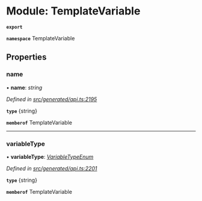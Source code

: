 # Module: TemplateVariable

**`export`** 

**`namespace`** TemplateVariable

## Properties

###  name

• **name**: *string*

*Defined in [src/generated/api.ts:2195](https://github.com/mailslurp/mailslurp-client-ts-js/blob/6b83217/src/generated/api.ts#L2195)*

**`type`** {string}

**`memberof`** TemplateVariable

___

###  variableType

• **variableType**: *[VariableTypeEnum](../enums/_generated_api_.templatevariable.variabletypeenum.md)*

*Defined in [src/generated/api.ts:2201](https://github.com/mailslurp/mailslurp-client-ts-js/blob/6b83217/src/generated/api.ts#L2201)*

**`type`** {string}

**`memberof`** TemplateVariable
